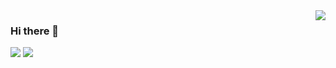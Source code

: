 <img align="right" src="https://github-readme-stats.vercel.app/api?username=Macr0phag3&show_icons=true&theme=radical&hide_title=true" />

### Hi there 👋

![](https://img.shields.io/badge/Language-Python-brightgreen?style=flat&logo=c%2b%2b)
![](https://img.shields.io/badge/Platform-Linux-brightgreen?style=flat&logo=red%20hat)


